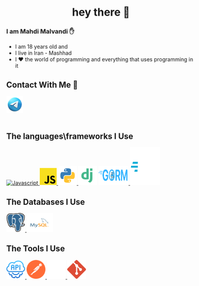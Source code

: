 
###

<h1 align="center">hey there 👋</h1>

###

<h3 "> I am Mahdi Malvandi ✋</h2>
<ul></ul>

<ul>
    <li> I am 18 years old and</li>
    <li> I live in Iran - Mashhad</li>
    <li> I ❤️ the world of programming and everything that uses programming in it</li>

</ul>  


## Contact With Me 📶
<a href="https://t.me/Mahdi_ml6">
<img height="45rem" src="https://github.com/MahdiMalvandi/MahdiMalvandi/blob/main/icons8-telegram-94.png?raw=true" />
</a>


<br />
<br />

## The languages\frameworks I Use

<p align="left">
    <a href="https://go.dev/" target="_blank" rel="noreferrer">
    <img src="https://go.dev/blog/go-brand/Go-Logo/SVG/Go-Logo_LightBlue.svg" alt="Javascript" width="50" height="50"/>
    </a>
    <a href="https://developer.mozilla.org/en-US/docs/Web/JavaScript" target="_blank" rel="noreferrer">
    <img src="https://github.com/MahdiMalvandi/MahdiMalvandi/blob/main/javascript-logo-svgrepo-com.svg" alt="Javascript" width="45" height="45"/>
    </a>
    <a href="https://www.python.org/" target="_blank" rel="noreferrer">
    <img src="https://github.com/MahdiMalvandi/MahdiMalvandi/blob/main/Python_logo_01.svg.png" width="50" height="50"/>
    </a>
    <a href="https://www.djangoproject.com/" target="_blank" rel="noreferrer">
        <img src="https://github.com/MahdiMalvandi/MahdiMalvandi/blob/main/django-svgrepo-com.svg"width="50" height="50"/></a>
        <a href="https://gorm.io/index.html" target="_blank" rel="noreferrer">
    <img src="https://github.com/MahdiMalvandi/MahdiMalvandi/blob/main/gorm.svg" alt="" width="80" height="50"/>
    </a>
    <a href="https://gofiber.io/" target="_blank" rel="noreferrer">
    <img src="https://github.com/MahdiMalvandi/MahdiMalvandi/blob/main/fiber.svg" alt="" width="80" height="100"/>
    </a>
  
</p>

## The Databases I Use

<p align="left">
    <a href="https://www.postgresql.org/" target="_blank" rel="noreferrer">
    <img src="https://github.com/MahdiMalvandi/MahdiMalvandi/blob/main/postgresql-logo-svgrepo-com.svg" alt="PostgreSQL" width="50" height="50"/>
    </a>
    <a href="https://www.mysql.com/" target="_blank" rel="noreferrer">
    <img src="https://github.com/MahdiMalvandi/MahdiMalvandi/blob/main/mysql-logo-svgrepo-com.svg" alt="SQLite" width="70" height="50"/>
    </a>

  
</p>


## The Tools I Use

<p align="left">
    <a href="https://restfulapi.net/" target="_blank" rel="noreferrer">
    <img src="https://github.com/MahdiMalvandi/MahdiMalvandi/blob/main/rest-api-blue-logo-22098.svg" alt="" width="50" height="50"/>
    </a>
      <a href="https://www.postman.com/" target="_blank" rel="noreferrer">
    <img src="https://github.com/MahdiMalvandi/MahdiMalvandi/blob/main/postman-icon-svgrepo-com.svg" alt="" width="50" height="50"/>
    </a>
    <a href="https://github.com/" target="_blank" rel="noreferrer">
    <img src="https://github.com/MahdiMalvandi/MahdiMalvandi/blob/main/github-mark-white.png" alt="" width="50" height="50"/>
    </a>
        <a href="https://git-scm.com/" target="_blank" rel="noreferrer">
    <img src="https://github.com/MahdiMalvandi/MahdiMalvandi/blob/main/git-icon-logo-svgrepo-com.svg" alt="" width="50" height="50"/>
    </a>
<!--         <a href="" target="_blank" rel="noreferrer">
    <img src="" alt="" width="50" height="50"/>
    </a> -->
</p>
<br />
<br />







